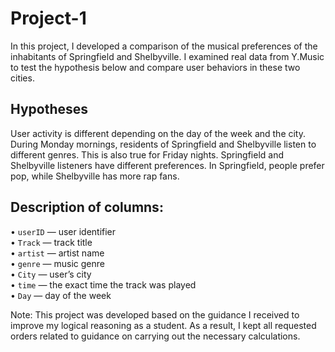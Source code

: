 # Project-1

In this project, I developed a comparison of the musical preferences of the inhabitants of Springfield and Shelbyville. I examined real data from Y.Music to test the hypothesis below and compare user behaviors in these two cities.


## Hypotheses
User activity is different depending on the day of the week and the city.
During Monday mornings, residents of Springfield and Shelbyville listen to different genres. This is also true for Friday nights.
Springfield and Shelbyville listeners have different preferences. In Springfield, people prefer pop, while Shelbyville has more rap fans.


## Description of columns:
• `userID` — user identifier  
• `Track` — track title  
• `artist` — artist name  
• `genre` — music genre  
• `City` — user’s city  
• `time` — the exact time the track was played  
• `Day` — day of the week

Note: This project was developed based on the guidance I received to improve my logical reasoning as a student. As a result, I kept all requested orders related to guidance on carrying out the necessary calculations.
